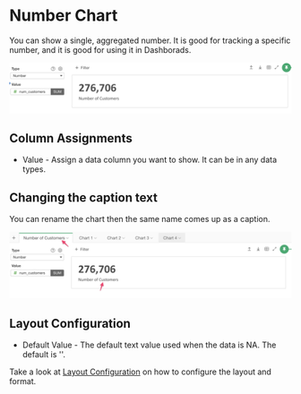 # Number Chart

You can show a single, aggregated number. It is good for tracking a specific number, and it is good for using it in Dashborads.  


![](images/singlevalue2.png)

## Column Assignments

* Value - Assign a data column you want to show. It can be in any data types. 

## Changing the caption text

You can rename the chart then the same name comes up as a caption. 

![](images/singlevalue1.png)
 


## Layout Configuration

* Default Value - The default text value used when the data is NA. The default is '<NA>'.


Take a look at [Layout Configuration](layout.md) on how to configure the layout and format. 
